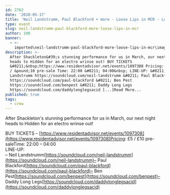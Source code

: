 ```yaml
---
id: 2762
date: '2018-05-17'
title: 'Neil Landstrumm, Paul Blackford + more - Loose Lips in MCR - Loose Lips'
type: event
slug: neil-landstrumm-paul-blackford-more-loose-lips-in-mcr
author: 100
banner:
  - >-
    imported\neil-landstrumm-paul-blackford-more-loose-lips-in-mcr\image2762.jpeg
description: >-
  After Shackleton&#39;s stunning performance for us in March, our next night
  heads to Hidden for an electro wrinse out! BUY TICKETS
  &#8211;&nbsp;https://www.residentadvisor.net/events/1097308 Pricing: &pound;5
  / &pound;10 pre-sale Time: 22:00 &#8211; 04:00&nbsp; LINE-UP: &#8211; Neil
  Landstrumm https://soundcloud.com/neil-landstrumm &#8211; Paul Blackford
  https://soundcloud.com/paul-blackford &#8211; Ben Pest
  https://soundcloud.com/benpest &#8211; Daddy Long Legs
  https://soundcloud.com/daddylonglegsacid [...]Read More...
published: true
tags:
  - crew
---
```

After Shackleton's stunning performance for us in March, our next night heads to Hidden for an electro wrinse out!

BUY TICKETS – [https://www.residentadvisor.net/events/1097308](https://www.residentadvisor.net/events/1097308)Pricing: £5 / £10 pre-saleTime: 22:00 – 04:00   
LINE-UP:  
– Neil Landstrumm[https://soundcloud.com/neil-landstrumm](https://soundcloud.com/neil-landstrumm)– Paul Blackford[https://soundcloud.com/paul-blackford](https://soundcloud.com/paul-blackford)– Ben Pest[https://soundcloud.com/benpest](https://soundcloud.com/benpest)– Daddy Long Legs[https://soundcloud.com/daddylonglegsacid](https://soundcloud.com/daddylonglegsacid)
